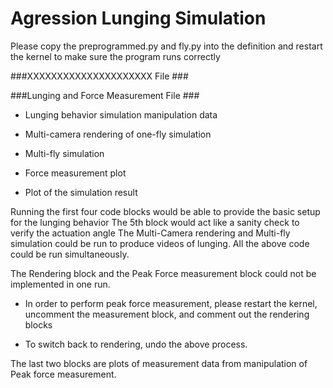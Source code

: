 # Agression Lunging Simulation

Please copy the preprogrammed.py and fly.py into the definition and restart the kernel to make sure the program runs correctly

###XXXXXXXXXXXXXXXXXXXXX File ###



###Lunging and Force Measurement File ###

- Lunging behavior simulation manipulation data

- Multi-camera rendering of one-fly simulation

- Multi-fly simulation

- Force measurement plot

- Plot of the simulation result



Running the first four code blocks would be able to provide the basic setup for the lunging behavior 
The 5th block would act like a sanity check to verify the actuation angle
The Multi-Camera rendering and Multi-fly simulation could be run to produce videos of lunging.
All the above code could be run simultaneously.

The Rendering block and the Peak Force measurement block could not be implemented in one run. 

- In order to perform peak force measurement, please restart the kernel, uncomment the measurement block, and comment out the rendering blocks
    
- To switch back to rendering, undo the above process.

    
The last two blocks are plots of measurement data from manipulation of Peak force measurement.
